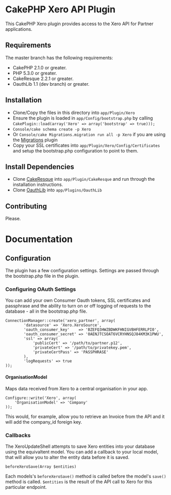 # CakePHP Xero API Plugin

This CakePHP Xero plugin provides access to the Xero API for Partner applications.

## Requirements

The master branch has the following requirements:

* CakePHP 2.1.0 or greater.
* PHP 5.3.0 or greater.
* CakeResque 2.2.1 or greater.
* OauthLib 1.1 (dev branch) or greater.

## Installation

* Clone/Copy the files in this directory into `app/Plugin/Xero`
* Ensure the plugin is loaded in `app/Config/bootstrap.php` by calling `CakePlugin::load(array('Xero' => array('bootstrap' => true)));`
* `Console/cake schema create -p Xero`
* Or `Console/cake Migrations.migration run all -p Xero` if you are using the [Migrations](https://github.com/CakeDC/migrations) plugin
* Copy your SSL certificates into `app/Plugin/Xero/Config/Certificates` and setup the bootstrap.php configuration to point to them. 


## Install Dependencies

* Clone [CakeResque](https://github.com/kamisama/Cake-Resque) into `app/Plugin/CakeResque` and run through the installation instructions.
* Clone [OauthLib](https://github.com/CakeDC/oauth_lib) into `app/Plugins/OauthLib`

## Contributing

Please.

# Documentation

## Configuration

The plugin has a few configuration settings. Settings are passed through the bootstrap.php file in the plugin.

### Configuring OAuth Settings

You can add your own Consumer Oauth tokens, SSL certificates and passphrase and the ability to turn on
or off logging of requests to the database - all in the bootstrap.php file.

	ConnectionManager::create('xero_partner', array(
			'datasource' => 'Xero.XeroSource',
			'oauth_consumer_key' 	=> 'BZEFQ3HWZBDWKFHNIGVBHFERRLPI0',
			'oauth_consumer_secret' => '0AENJTCSOAT6VCRYHNSQJ84KM3K1PWU',
			'ssl' => array(
				'publicCert' => '/path/to/partner.p12',
				'privateCert' => '/path/to/privatekey.pem',
				'privateCertPass' => 'PASSPHRASE'
			),
			'logRequests' => true
	));

#### OrganisationModel

Maps data received from Xero to a central organisation in your app.

	Configure::write('Xero', array(
		'OrganisationModel' => 'Company'
	));
	
This would, for example, allow you to retrieve an Invoice from the API and it will add the company_id foreign key.

### Callbacks

The XeroUpdateShell attempts to save Xero entities into your database using the equivaltent model. You can add a callback to your local model, that will allow you to alter the entity data before it is saved.

    beforeXeroSave(Array $entities)

Each models's `beforeXeroSave()` method is called before the model's `save()` method is called. `$entities` is the result of the API call to Xero for this particular endpoint.
